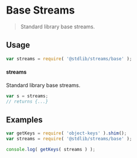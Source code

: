 # Base Streams

> Standard library base streams.


<section class="usage">

## Usage

``` javascript
var streams = require( '@stdlib/streams/base' );
```

#### streams

Standard library base streams.

``` javascript
var s = streams;
// returns {...}
```

</section>

<!-- /.usage -->


<section class="examples">

## Examples

<!-- TODO: better examples -->

``` javascript
var getKeys = require( 'object-keys' ).shim();
var streams = require( '@stdlib/streams/base' );

console.log( getKeys( streams ) );
```

</section>

<!-- /.examples -->


<section class="links">

</section>

<!-- /.links -->
